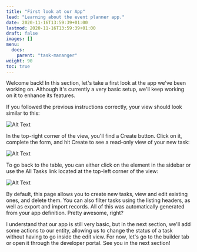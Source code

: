 ```yaml
---
title: "First look at our App"
lead: "Learning about the event planner app."
date: 2020-11-16T13:59:39+01:00
lastmod: 2020-11-16T13:59:39+01:00
draft: false
images: []
menu:
  docs:
    parent: "task-mananger"
weight: 90
toc: true
---
```

Welcome back! In this section, let's take a first look at the app we've been working on. Although it's currently a very basic setup, we'll keep working on it to enhance its features.

If you followed the previous instructions correctly, your view should look similar to this:

![Alt Text](/images/vendor/task-mananger/first-look/f.png)


In the top-right corner of the view, you'll find a Create button. Click on it, complete the form, and hit Create to see a read-only view of your new task:


![Alt Text](/images/vendor/task-mananger/first-look/ff.png)

To go back to the table, you can either click on the element in the sidebar or use the All Tasks link located at the top-left corner of the view:

![Alt Text](/images/vendor/task-mananger/first-look/fff.png)


By default, this page allows you to create new tasks, view and edit existing ones, and delete them. You can also filter tasks using the listing headers, as well as export and import records. All of this was automatically generated from your app definition. Pretty awesome, right?

I understand that our app is still very basic, but in the next section, we'll add some actions to our entity, allowing us to change the status of a task without having to go inside the edit view. For now, let's go to the builder tab or open it through the developer portal. See you in the next section!